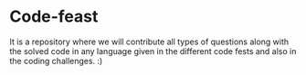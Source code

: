 # Code-feast
It is a repository where we will contribute all types of questions along with the solved code in any language given in the different code fests and also in the coding challenges. :)
